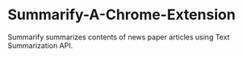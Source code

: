 # Summarify-A-Chrome-Extension
Summarify summarizes contents of news paper articles using Text Summarization API.
